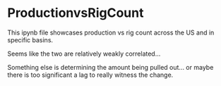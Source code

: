 # ProductionvsRigCount

This ipynb file showcases production vs rig count across the US and in specific basins.

Seems like the two are relatively weakly correlated...

Something else is determining the amount being pulled out... or maybe there is too significant a lag to really witness the change.
